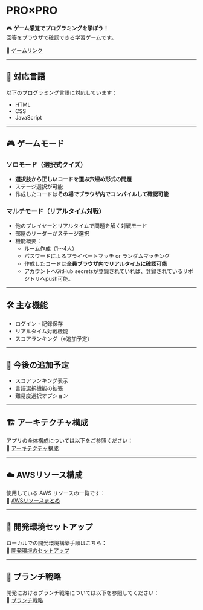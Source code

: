 # PRO×PRO

🎮 **ゲーム感覚でプログラミングを学ぼう！**  
回答をブラウザで確認できる学習ゲームです。

🔗 [ゲームリンク](https://main.d2hg4i9cp9f0d0.amplifyapp.com/)

---

## 🚀 対応言語

以下のプログラミング言語に対応しています：

- HTML
- CSS
- JavaScript

---

## 🎮 ゲームモード

### ソロモード（選択式クイズ）

- **選択肢から正しいコードを選ぶ穴埋め形式の問題**
- ステージ選択が可能
- 作成したコードは**その場でブラウザ内でコンパイルして確認可能**

### マルチモード（リアルタイム対戦）

- 他のプレイヤーとリアルタイムで問題を解く対戦モード
- 部屋のリーダーがステージ選択
- 機能概要：
  - ルーム作成（1〜4人）
  - パスワードによるプライベートマッチ or ランダムマッチング
  - 作成したコードは**全員ブラウザ内でリアルタイムに確認可能**
  - アカウントへGitHub secretsが登録されていれば、登録されているリポジトリへpush可能。

---

## 🛠️ 主な機能

- ログイン・記録保存
- リアルタイム対戦機能
- スコアランキング（※追加予定）

---

## 🧩 今後の追加予定

- スコアランキング表示
- 言語選択機能の拡張
- 難易度選択オプション

---

## 🏗️ アーキテクチャ構成

アプリの全体構成については以下をご参照ください：  
📄 [アーキテクチャ構成](/docs/architecture/architecture.md)

---

## ☁️ AWSリソース構成

使用している AWS リソースの一覧です：  
📄 [AWSリソースまとめ](/docs/aws/aws_resource.md)

---

## 🧪 開発環境セットアップ

ローカルでの開発環境構築手順はこちら：  
📄 [開発環境のセットアップ](/docs/setup.md)

---

## 🌿 ブランチ戦略

開発におけるブランチ戦略については以下を参照してください：  
📄 [ブランチ戦略](/docs/git/branch_strategy.md)
